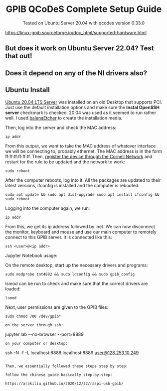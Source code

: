 <h1 align="center">
  GPIB QCoDeS Complete Setup Guide
</h1>

<p align="center">
  Tested on Ubuntu Server 20.04 with qcodes version 0.33.0
</p>

https://linux-gpib.sourceforge.io/doc_html/supported-hardware.html

## But does it work on Ubuntu Server 22.04? Test that out!
## Does it depend on any of the NI drivers also?

## Ubuntu Install

[Ubuntu 20.04 LTS Server](https://ubuntu.com/download/server#downloads) was installed on an old Desktop that supports PCI. Just use the default installation options and make sure the **Instal OpenSSH server** checkmark is checked. 20.04 was used as it seemed to run rather well. I used [balenaEtcher](https://www.balena.io/etcher/) to create the installation media.

Then, log into the server and check the MAC address:
```
ip addr
```

From this output, we want to take the MAC address of whatever interface we will be connecting to, probably ethernet. The MAC address is in the form ff:ff:ff:ff:ff:ff. Then, [register the device through the Cornell Network](https://it.cornell.edu/wifi-wired/register-device-doesnt-have-browser) and restart for the rule to be updated and the network to work:
```
sudo reboot
```

After the computer reboots, log into it. All the packages are updated to their latest versions, ifconfig is installed and the computer is rebooted:
```
sudo apt update && sudo apt dist-upgrade sudo apt install ifconfig && sudo reboot
```

Logging into the computer again, we run:
```
ip addr
```

From this, we get its ip address followed by inet. We can now disconnect the monitor, keyboard and mouse and use our main computer to remotely connect to this GPIB server. It is connected like this:
```
ssh <user>@<ip addr>
```

Jupyter Notebook usage: 

On the remote desktop, start up the necessary drivers and programs:
```
sudo modprobe tnt4882 && sudo ldconfig && sudo gpib_config
```

lsmod can be run to check and make sure that the correct drivers are loaded:
```
lsmod
```

Next, user permissions are given to the GPIB files: 
```
sudo chmod 700 /dev/gpib*

on the server through ssh:
```
jupyter lab --no-browser --port=8889
```
on your computer or desktop:
```
ssh -N -f -L localhost:8888:localhost:8889 user@128.253.10.249
```

Then, we essentially followed these steps step by step:

follow the chinese guide basically step-by-step:

https://arakiliu.github.io/2020/12/22/raspi-usb-gpib/


